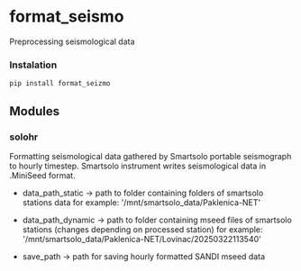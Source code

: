 # format_seismo
Preprocessing seismological data

### Instalation
```
pip install format_seizmo
```

## Modules

### solohr
Formatting seismological data gathered by Smartsolo portable seismograph to hourly timestep.
Smartsolo instrument writes seismological data in .MiniSeed format.


* data_path_static ->             path to folder containing folders of smartsolo stations data
                                for example: '/mnt/smartsolo_data/Paklenica-NET'

* data_path_dynamic ->            path to folder containing mseed files of smartsolo stations (changes depending on processed station)
                                for example:    '/mnt/smartsolo_data/Paklenica-NET/Lovinac/20250322113540'

* save_path ->                    path for saving hourly formatted SANDI mseed data

